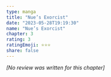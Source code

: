 ```yaml
---
type: manga
title: "Nue’s Exorcist"
date: "2023-05-28T19:19:30"
name: "Nue’s Exorcist"
chapter: 3
rating: 3
ratingEmoji: ⭐️⭐️⭐️
share: false
---
```


_[No review was written for this chapter]_

